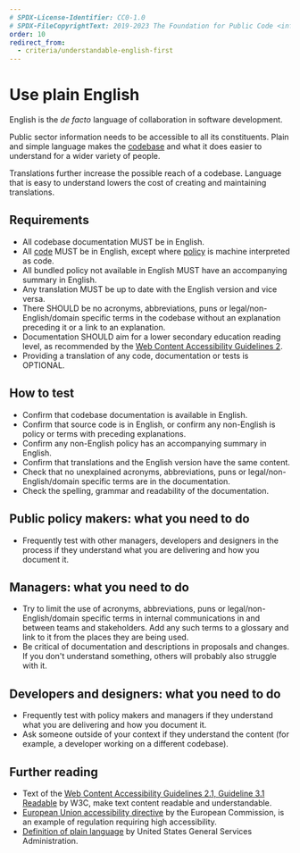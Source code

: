 ```yaml
---
# SPDX-License-Identifier: CC0-1.0
# SPDX-FileCopyrightText: 2019-2023 The Foundation for Public Code <info@publiccode.net>, https://standard.publiccode.net/AUTHORS
order: 10
redirect_from:
  - criteria/understandable-english-first
---
```

# Use plain English

English is the <i>de facto</i> language of collaboration in software development.

Public sector information needs to be accessible to all its constituents.
Plain and simple language makes the [codebase](../glossary.md#codebase) and what it does easier to understand for a wider variety of people.

Translations further increase the possible reach of a codebase.
Language that is easy to understand lowers the cost of creating and maintaining translations.

## Requirements

* All codebase documentation MUST be in English.
* All [code](../glossary.md#code) MUST be in English, except where [policy](../glossary.md#policy) is machine interpreted as code.
* All bundled policy not available in English MUST have an accompanying summary in English.
* Any translation MUST be up to date with the English version and vice versa.
* There SHOULD be no acronyms, abbreviations, puns or legal/non-English/domain specific terms in the codebase without an explanation preceding it or a link to an explanation.
* Documentation SHOULD aim for a lower secondary education reading level, as recommended by the [Web Content Accessibility Guidelines 2](https://www.w3.org/WAI/WCAG21/quickref/?showtechniques=315#readable).
* Providing a translation of any code, documentation or tests is OPTIONAL.

## How to test

* Confirm that codebase documentation is available in English.
* Confirm that source code is in English, or confirm any non-English is policy or terms with preceding explanations.
* Confirm any non-English policy has an accompanying summary in English.
* Confirm that translations and the English version have the same content.
* Check that no unexplained acronyms, abbreviations, puns or legal/non-English/domain specific terms are in the documentation.
* Check the spelling, grammar and readability of the documentation.

## Public policy makers: what you need to do

* Frequently test with other managers, developers and designers in the process if they understand what you are delivering and how you document it.

## Managers: what you need to do

* Try to limit the use of acronyms, abbreviations, puns or legal/non-English/domain specific terms in internal communications in and between teams and stakeholders. Add any such terms to a glossary and link to it from the places they are being used.
* Be critical of documentation and descriptions in proposals and changes. If you don't understand something, others will probably also struggle with it.

## Developers and designers: what you need to do

* Frequently test with policy makers and managers if they understand what you are delivering and how you document it.
* Ask someone outside of your context if they understand the content (for example, a developer working on a different codebase).

## Further reading

* Text of the [Web Content Accessibility Guidelines 2.1, Guideline 3.1 Readable](https://www.w3.org/TR/WCAG21/#readable) by W3C, make text content readable and understandable.
* [European Union accessibility directive](https://ec.europa.eu/digital-single-market/en/web-accessibility) by the European Commission, is an example of regulation requiring high accessibility.
* [Definition of plain language](https://www.plainlanguage.gov/about/definitions/) by United States General Services Administration.
